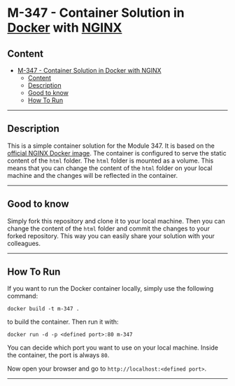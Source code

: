 # M-347 - Container Solution in [Docker](https://docker.com) with [NGINX](https://nginx.com)

## Content

- [M-347 - Container Solution in Docker with NGINX](#m-347---container-solution-in-docker-with-nginx)
  - [Content](#content)
  - [Description](#description)
  - [Good to know](#good-to-know)
  - [How To Run](#how-to-run)

---

## Description

This is a simple container solution for the Module 347. It is based on the [official NGINX Docker image](https://hub.docker.com/_/nginx). The container is configured to serve the static content of the `html` folder. The `html` folder is mounted as a volume. This means that you can change the content of the `html` folder on your local machine and the changes will be reflected in the container.

---

## Good to know

Simply fork this repository and clone it to your local machine. Then you can change the content of the `html` folder and commit the changes to your forked repository. This way you can easily share your solution with your colleagues.

---

## How To Run

If you want to run the Docker container locally, simply use the following command:

```shell
docker build -t m-347 .
```

to build the container. Then run it with:

```shell
docker run -d -p <defined port>:80 m-347
```

You can decide which port you want to use on your local machine. Inside the container, the port is always `80`.

Now open your browser and go to `http://localhost:<defined port>`.

---
